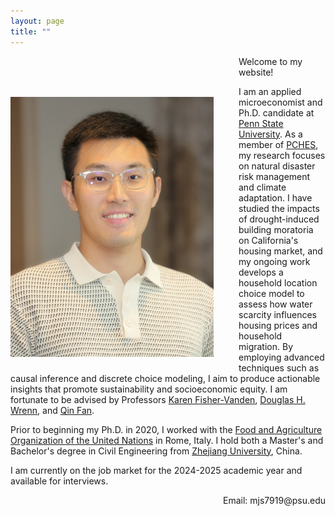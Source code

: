 ```yaml
---
layout: page
title: ""
---
```


<img src="Profile.JPG" alt="Profile Picture" style="float: left; margin: 65px 40px 20px 0; width: 325px; height: auto;"/>

Welcome to my website!

I am an applied microeconomist and Ph.D. candidate at [Penn State University](https://www.psu.edu/). As a member of [PCHES](https://www.pches.psu.edu/), my research focuses on natural disaster risk management and climate adaptation. I have studied the impacts of drought-induced building moratoria on California's housing market, and my ongoing work develops a household location choice model to assess how water scarcity influences housing prices and household migration. By employing advanced techniques such as causal inference and discrete choice modeling, I aim to produce actionable insights that promote sustainability and socioeconomic equity. I am fortunate to be advised by Professors [Karen Fisher-Vanden](https://aese.psu.edu/directory/kaf26), [Douglas H. Wrenn](https://aese.psu.edu/directory/dhw121), and [Qin Fan](https://craig.fresnostate.edu/about/directory/econ/fan-qin.html).

Prior to beginning my Ph.D. in 2020, I worked with the [Food and Agriculture Organization of the United Nations](https://www.fao.org/home/en) in Rome, Italy. I hold both a Master's and Bachelor's degree in Civil Engineering from [Zhejiang University](https://www.zju.edu.cn/english/), China.  

I am currently on the job market for the 2024-2025 academic year and available for interviews.  

<div style="text-align: right;">
    Email: mjs7919@psu.edu
</div>
